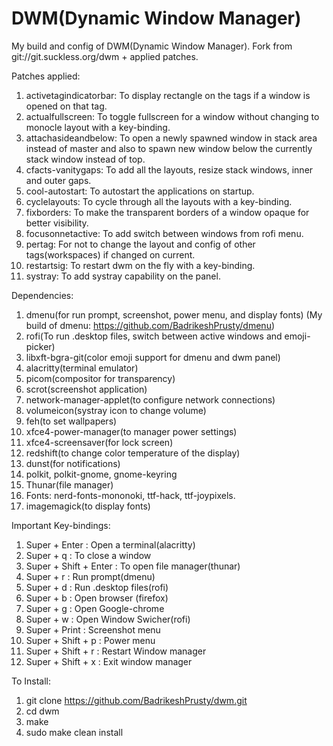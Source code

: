 # DWM(Dynamic Window Manager)
My build and config of DWM(Dynamic Window Manager). Fork from git://git.suckless.org/dwm + applied patches.

Patches applied:
1. activetagindicatorbar: To display rectangle on the tags if a window is opened on that tag.
2. actualfullscreen: To toggle fullscreen for a window without changing to monocle layout with a key-binding.
3. attachasideandbelow: To open a newly spawned window in stack area instead of master and also to spawn new window below the currently stack window instead of top.
4. cfacts-vanitygaps: To add all the layouts, resize stack windows, inner and outer gaps.
5. cool-autostart: To autostart the applications on startup.
6. cyclelayouts: To cycle through all the layouts with a key-binding.
7. fixborders: To make the transparent borders of a window opaque for better visibility.
8. focusonnetactive: To add switch between windows from rofi menu.
9. pertag: For not to change the layout and config of other tags(workspaces) if changed on current.
10. restartsig: To restart dwm on the fly with a key-binding.
11. systray: To add systray capability on the panel.


Dependencies:
1. dmenu(for run prompt, screenshot, power menu, and display fonts) (My build of dmenu: https://github.com/BadrikeshPrusty/dmenu)
2. rofi(To run .desktop files, switch between active windows and emoji-picker)
3. libxft-bgra-git(color emoji support for dmenu and dwm panel)
4. alacritty(terminal emulator)
5. picom(compositor for transparency)
6. scrot(screenshot application)
7. network-manager-applet(to configure network connections)
8. volumeicon(systray icon to change volume)
9. feh(to set wallpapers)
10. xfce4-power-manager(to manager power settings)
11. xfce4-screensaver(for lock screen)
12. redshift(to change color temperature of the display)
13. dunst(for notifications)
14. polkit, polkit-gnome, gnome-keyring
15. Thunar(file manager)
16. Fonts: nerd-fonts-mononoki, ttf-hack, ttf-joypixels.
17. imagemagick(to display fonts)


Important Key-bindings:
1. Super + Enter          : Open a terminal(alacritty)
2. Super + q              : To close a window
3. Super + Shift + Enter  : To open file manager(thunar)
4. Super + r              : Run prompt(dmenu)
5. Super + d              : Run .desktop files(rofi)
6. Super + b              : Open browser (firefox)
7. Super + g              : Open Google-chrome
8. Super + w              : Open Window Swicher(rofi)
9. Super + Print          : Screenshot menu
10. Super + Shift + p     : Power menu
11. Super + Shift + r     : Restart Window manager
12. Super + Shift + x     : Exit window manager


To Install:
1. git clone https://github.com/BadrikeshPrusty/dwm.git
2. cd dwm
3. make
4. sudo make clean install
